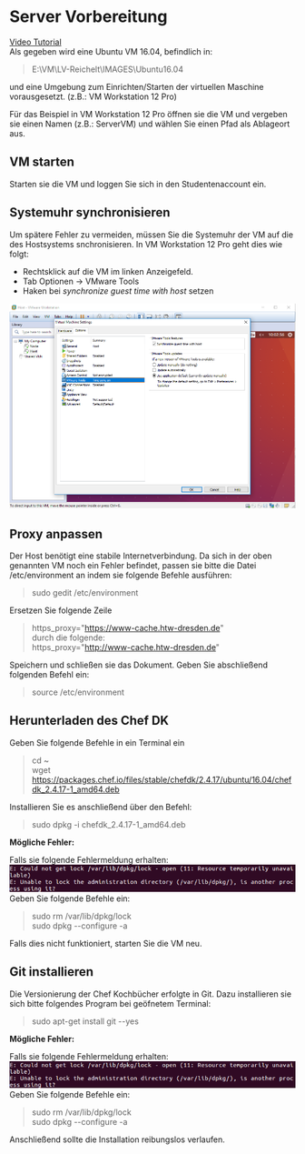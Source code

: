 # Server Vorbereitung
[Video Tutorial](https://www.youtube.com/watch?v=xwA-UoSuBFk)  
Als gegeben wird eine Ubuntu VM 16.04, befindlich in: 

> E:\VM\LV-Reichelt\IMAGES\Ubuntu16.04

und eine Umgebung zum Einrichten/Starten der virtuellen Maschine vorausgesetzt.
(z.B.: VM Workstation 12 Pro)

Für das Beispiel in VM Workstation 12 Pro öffnen sie die VM und vergeben sie einen Namen (z.B.: ServerVM) und wählen Sie einen Pfad als Ablageort aus.

## VM starten
Starten sie die VM und loggen Sie sich in den Studentenaccount ein.  

## Systemuhr synchronisieren
Um spätere Fehler zu vermeiden, müssen Sie die Systemuhr der VM auf die des Hostsystems snchronisieren. In VM Workstation 12 Pro geht dies wie folgt:

* Rechtsklick auf die VM im linken Anzeigefeld.  
* Tab Optionen -> VMware Tools
* Haken bei *synchronize guest time with host* setzen  

![](../img/systemclock.png)  

## Proxy anpassen
Der Host benötigt eine stabile Internetverbindung. Da sich in der oben genannten VM noch ein Fehler befindet, passen sie bitte die Datei /etc/environment an indem sie folgende Befehle ausführen:

> sudo gedit /etc/environment

Ersetzen Sie folgende Zeile 
> https_proxy="https://www-cache.htw-dresden.de"  
durch die folgende:  
> https_proxy="http://www-cache.htw-dresden.de"  

Speichern und schließen sie das Dokument.
Geben Sie abschließend folgenden Befehl ein:  
> source /etc/environment  


## Herunterladen des Chef DK

Geben Sie folgende Befehle in ein Terminal ein

> cd ~  
> wget https://packages.chef.io/files/stable/chefdk/2.4.17/ubuntu/16.04/chefdk_2.4.17-1_amd64.deb

Installieren Sie es anschließend über den Befehl:

> sudo dpkg -i chefdk_2.4.17-1_amd64.deb

**Mögliche Fehler:**

Falls sie folgende Fehlermeldung erhalten: 
![DPKG Lock](../img/dpkg_lock.png)
Geben Sie folgende Befehle ein:

> sudo rm /var/lib/dpkg/lock  
> sudo dpkg --configure -a

Falls dies nicht funktioniert, starten Sie die VM neu.

## Git installieren

Die Versionierung der Chef Kochbücher erfolgte in Git. Dazu installieren sie sich bitte folgendes Program bei geöfnetem Terminal:

> sudo apt-get install git --yes

**Mögliche Fehler:**

Falls sie folgende Fehlermeldung erhalten: 
![DPKG Lock](../img/dpkg_lock.png)
Geben Sie folgende Befehle ein:

> sudo rm /var/lib/dpkg/lock  
> sudo dpkg --configure -a

Anschließend sollte die Installation reibungslos verlaufen.













